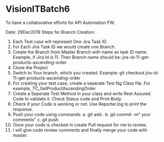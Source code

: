 # VisionITBatch6
To have a collaborative efforts for API Automation FW.

Date: 29Dec2019
Steps for Branch Creation:
1. Each Test case will represent One Jira Task ID.
2. For Each Jira Task ID we would create one Branch.
3. Create the Branch from Master Branch with name as task ID name. Example, if Jira Id is 11. 
   Then Branch name should be: jira-id-11-get-products-ascending-order
4. Clone the Project
5. Switch to Your branch, which you created. Example: git checkout jira-id-11-get-products-ascending-order
6. For creating your test case, create a seperate Test Ng Class file. For example, TC_GetProductAscendingOrder
7. Create a Seperate Test Method in your class and write Rest Assured Code to validate it. Check Status code and Print Body.
8. Check if your Code is working or not. Use Reporter.log to print the response.
9. Push your code using commands:
  a. git add .
  b. git commit -m" your comments"
  c. git push
10. Once your code is checked in create Pull request for me to review.
11. I will give code review comments and finally merge your code with master.
